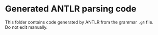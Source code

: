 # Generated ANTLR parsing code

This folder contains code generated by ANTLR from the grammar `.g4` file.
Do not edit manually.
